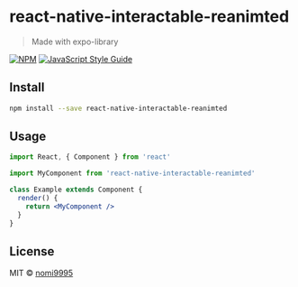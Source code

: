 # react-native-interactable-reanimted

> Made with expo-library

[![NPM](https://img.shields.io/npm/v/react-native-interactable-reanimted.svg)](https://www.npmjs.com/package/react-native-interactable-reanimted) [![JavaScript Style Guide](https://img.shields.io/badge/code_style-standard-brightgreen.svg)](https://standardjs.com)

## Install

```bash
npm install --save react-native-interactable-reanimted
```

## Usage

```jsx
import React, { Component } from 'react'

import MyComponent from 'react-native-interactable-reanimted'

class Example extends Component {
  render() {
    return <MyComponent />
  }
}
```

## License

MIT © [nomi9995](https://github.com/nomi9995)
